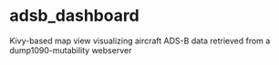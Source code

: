 # adsb_dashboard
Kivy-based map view visualizing aircraft ADS-B data retrieved from a dump1090-mutability webserver
